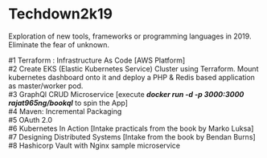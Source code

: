 # Techdown2k19
Exploration of new tools, frameworks or programming languages in 2019. Eliminate the fear of unknown.

#1 Terraform : Infrastructure As Code [AWS Platform]
<br>
#2 Create EKS (Elastic Kubernetes Service) Cluster using Terraform. Mount kubernetes dashboard onto it and deploy a PHP &        Redis based application as master/worker pod.
<br>
#3 GraphQl CRUD Microservice [execute <i><b>docker run -d -p 3000:3000 rajat965ng/bookql</b></i> to spin the App]
<br>
#4 Maven: Incremental Packaging
<br>
#5 OAuth 2.0
<br>
#6 Kubernetes In Action [Intake practicals from the book by Marko Luksa]
<br>
#7 Designing Distributed Systems [Intake from the book by Bendan Burns]
<br>
#8 Hashicorp Vault with Nginx sample microservice
<br>
